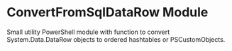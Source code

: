 # ConvertFromSqlDataRow Module
Small utility PowerShell module with function to convert System.Data.DataRow objects to ordered hashtables or PSCustomObjects.
